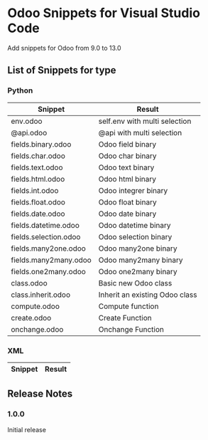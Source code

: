 # Odoo Snippets for Visual Studio Code

Add snippets for Odoo from 9.0 to 13.0

## List of Snippets for type

### Python

| Snippet | Result |
| ------- | ------ |
| env.odoo | self.env with multi selection |
| @api.odoo | @api with multi selection |
| fields.binary.odoo | Odoo field binary |
| fields.char.odoo | Odoo char binary |
| fields.text.odoo | Odoo text binary |
| fields.html.odoo | Odoo html binary |
| fields.int.odoo | Odoo integrer binary |
| fields.float.odoo | Odoo float binary |
| fields.date.odoo | Odoo date binary |
| fields.datetime.odoo | Odoo datetime binary |
| fields.selection.odoo | Odoo selection binary |
| fields.many2one.odoo | Odoo many2one binary |
| fields.many2many.odoo | Odoo many2many binary |
| fields.one2many.odoo | Odoo one2many binary |
| class.odoo | Basic new Odoo class |
| class.inherit.odoo | Inherit an existing Odoo class |
| compute.odoo | Compute function |
| create.odoo | Create Function |
| onchange.odoo | Onchange Function |

### XML

| Snippet | Result |
| ------- | ------ |

## Release Notes

### 1.0.0

Initial release
